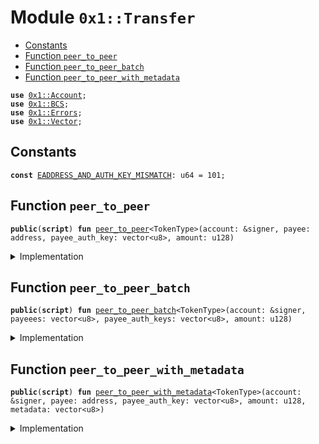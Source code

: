 
<a name="0x1_Transfer"></a>

# Module `0x1::Transfer`



-  [Constants](#@Constants_0)
-  [Function `peer_to_peer`](#0x1_Transfer_peer_to_peer)
-  [Function `peer_to_peer_batch`](#0x1_Transfer_peer_to_peer_batch)
-  [Function `peer_to_peer_with_metadata`](#0x1_Transfer_peer_to_peer_with_metadata)


<pre><code><b>use</b> <a href="Account.md#0x1_Account">0x1::Account</a>;
<b>use</b> <a href="BCS.md#0x1_BCS">0x1::BCS</a>;
<b>use</b> <a href="Errors.md#0x1_Errors">0x1::Errors</a>;
<b>use</b> <a href="Vector.md#0x1_Vector">0x1::Vector</a>;
</code></pre>



<a name="@Constants_0"></a>

## Constants


<a name="0x1_Transfer_EADDRESS_AND_AUTH_KEY_MISMATCH"></a>



<pre><code><b>const</b> <a href="Transfer.md#0x1_Transfer_EADDRESS_AND_AUTH_KEY_MISMATCH">EADDRESS_AND_AUTH_KEY_MISMATCH</a>: u64 = 101;
</code></pre>



<a name="0x1_Transfer_peer_to_peer"></a>

## Function `peer_to_peer`



<pre><code><b>public</b>(<b>script</b>) <b>fun</b> <a href="Transfer.md#0x1_Transfer_peer_to_peer">peer_to_peer</a>&lt;TokenType&gt;(account: &signer, payee: address, payee_auth_key: vector&lt;u8&gt;, amount: u128)
</code></pre>



<details>
<summary>Implementation</summary>


<pre><code><b>public</b>(<b>script</b>) <b>fun</b> <a href="Transfer.md#0x1_Transfer_peer_to_peer">peer_to_peer</a>&lt;TokenType: store&gt;(account: &signer, payee: address, payee_auth_key: vector&lt;u8&gt;, amount: u128) {
    <b>if</b> (!<a href="Account.md#0x1_Account_exists_at">Account::exists_at</a>(payee)) {
        <b>let</b> created_address = <a href="Account.md#0x1_Account_create_account">Account::create_account</a>&lt;TokenType&gt;(payee_auth_key);
        <b>assert</b>(payee == created_address, <a href="Errors.md#0x1_Errors_invalid_argument">Errors::invalid_argument</a>(<a href="Transfer.md#0x1_Transfer_EADDRESS_AND_AUTH_KEY_MISMATCH">EADDRESS_AND_AUTH_KEY_MISMATCH</a>));
    };
    <a href="Account.md#0x1_Account_pay_from">Account::pay_from</a>&lt;TokenType&gt;(account, payee, amount)
}
</code></pre>



</details>

<a name="0x1_Transfer_peer_to_peer_batch"></a>

## Function `peer_to_peer_batch`



<pre><code><b>public</b>(<b>script</b>) <b>fun</b> <a href="Transfer.md#0x1_Transfer_peer_to_peer_batch">peer_to_peer_batch</a>&lt;TokenType&gt;(account: &signer, payeees: vector&lt;u8&gt;, payee_auth_keys: vector&lt;u8&gt;, amount: u128)
</code></pre>



<details>
<summary>Implementation</summary>


<pre><code><b>public</b>(<b>script</b>) <b>fun</b> <a href="Transfer.md#0x1_Transfer_peer_to_peer_batch">peer_to_peer_batch</a>&lt;TokenType: store&gt;(account: &signer, payeees: vector&lt;u8&gt;, payee_auth_keys: vector&lt;u8&gt;, amount: u128) {
    <b>let</b> payee_bytes_vec = <a href="Vector.md#0x1_Vector_split">Vector::split</a>&lt;u8&gt;(&payeees, 16);
    <b>let</b> auth_key_bytes_vec = <a href="Vector.md#0x1_Vector_split">Vector::split</a>&lt;u8&gt;(&payee_auth_keys, 32);
    <b>let</b> len = <a href="Vector.md#0x1_Vector_length">Vector::length</a>(&payee_bytes_vec);
    <b>let</b> i = 0;
    <b>while</b> (i &lt; len){
        <b>let</b> payee_bytes  = *<a href="Vector.md#0x1_Vector_borrow">Vector::borrow</a>&lt;vector&lt;u8&gt;&gt;(&payee_bytes_vec, i);
        <b>let</b> payee = <a href="BCS.md#0x1_BCS_to_address">BCS::to_address</a>(payee_bytes);
        <b>let</b> payee_auth_key = *<a href="Vector.md#0x1_Vector_borrow">Vector::borrow</a>&lt;vector&lt;u8&gt;&gt;(&auth_key_bytes_vec, i);
        <b>if</b> (!<a href="Account.md#0x1_Account_exists_at">Account::exists_at</a>(payee)) {
            <b>let</b> created_address = <a href="Account.md#0x1_Account_create_account">Account::create_account</a>&lt;TokenType&gt;(payee_auth_key);
            <b>assert</b>(payee == created_address, <a href="Errors.md#0x1_Errors_invalid_argument">Errors::invalid_argument</a>(<a href="Transfer.md#0x1_Transfer_EADDRESS_AND_AUTH_KEY_MISMATCH">EADDRESS_AND_AUTH_KEY_MISMATCH</a>));
        };
        <a href="Account.md#0x1_Account_pay_from">Account::pay_from</a>&lt;TokenType&gt;(account, payee, amount);
        i = i + 1;
    }
}
</code></pre>



</details>

<a name="0x1_Transfer_peer_to_peer_with_metadata"></a>

## Function `peer_to_peer_with_metadata`



<pre><code><b>public</b>(<b>script</b>) <b>fun</b> <a href="Transfer.md#0x1_Transfer_peer_to_peer_with_metadata">peer_to_peer_with_metadata</a>&lt;TokenType&gt;(account: &signer, payee: address, payee_auth_key: vector&lt;u8&gt;, amount: u128, metadata: vector&lt;u8&gt;)
</code></pre>



<details>
<summary>Implementation</summary>


<pre><code><b>public</b>(<b>script</b>) <b>fun</b> <a href="Transfer.md#0x1_Transfer_peer_to_peer_with_metadata">peer_to_peer_with_metadata</a>&lt;TokenType: store&gt;(
    account: &signer,
    payee: address,
    payee_auth_key: vector&lt;u8&gt;,
    amount: u128,
    metadata: vector&lt;u8&gt;,
) {
    <b>if</b> (!<a href="Account.md#0x1_Account_exists_at">Account::exists_at</a>(payee)) {
        <b>let</b> created_address = <a href="Account.md#0x1_Account_create_account">Account::create_account</a>&lt;TokenType&gt;(payee_auth_key);
        <b>assert</b>(payee == created_address, <a href="Errors.md#0x1_Errors_invalid_argument">Errors::invalid_argument</a>(<a href="Transfer.md#0x1_Transfer_EADDRESS_AND_AUTH_KEY_MISMATCH">EADDRESS_AND_AUTH_KEY_MISMATCH</a>));
    };
    <a href="Account.md#0x1_Account_pay_from_with_metadata">Account::pay_from_with_metadata</a>&lt;TokenType&gt;(account,payee, amount, metadata)
}
</code></pre>



</details>
